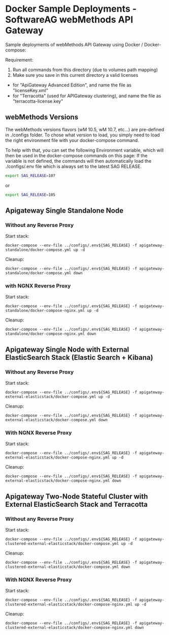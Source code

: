 # Docker Sample Deployments - SoftwareAG webMethods API Gateway

Sample deployments of webMethods API Gateway using Docker / Docker-compose:

Requirement: 

1) Run all commands from this directory (due to volumes path mapping)
2) Make sure you save in this current directory a valid licenses
 - for "ApiGateway Advanced Edition", and name the file as "licenseKey.xml"
 - for "Terracotta" (used for APIGateway clustering), and name the file as "terracotta-license.key"

## webMethods Versions

The webMethods versions flavors (wM 10.5, wM 10.7, etc...) are pre-defined in ./configs folder.
To chose what version to load, you simply need to load the right environment file with your docker-compose command.

To help with that, you can set the following Environment variable, which will then be used in the docker-compose commands on this page:
If the variable is not defined, the commands will then automatically load the ./configs/.env file which is always set to the latest SAG RELEASE.

```bash
export SAG_RELEASE=107
```

or 

```bash
export SAG_RELEASE=105
```

## Apigateway Single Standalone Node
### Without any Reverse Proxy

Start stack:

```
docker-compose --env-file ../configs/.env${SAG_RELEASE} -f apigateway-standalone/docker-compose.yml up -d
```

Cleanup:

```
docker-compose --env-file ../configs/.env${SAG_RELEASE} -f apigateway-standalone/docker-compose.yml down
```

### with NGNX Reverse Proxy

Start stack:

```
docker-compose --env-file ../configs/.env${SAG_RELEASE} -f apigateway-standalone/docker-compose-nginx.yml up -d
```

Cleanup:

```
docker-compose --env-file ../configs/.env${SAG_RELEASE} -f apigateway-standalone/docker-compose-nginx.yml down
```

## Apigateway Single Node with External ElasticSearch Stack (Elastic Search + Kibana)
### Without any Reverse Proxy

Start stack:

```
docker-compose --env-file ../configs/.env${SAG_RELEASE} -f apigateway-external-elasticstack/docker-compose.yml up -d
```

Cleanup:

```
docker-compose --env-file ../configs/.env${SAG_RELEASE} -f apigateway-external-elasticstack/docker-compose.yml down
```
### With NGNX Reverse Proxy

Start stack:

```
docker-compose --env-file ../configs/.env${SAG_RELEASE} -f apigateway-external-elasticstack/docker-compose-nginx.yml up -d
```

Cleanup:

```
docker-compose --env-file ../configs/.env${SAG_RELEASE} -f apigateway-external-elasticstack/docker-compose-nginx.yml down
```
## Apigateway Two-Node Stateful Cluster with External ElasticSearch Stack and Terracotta

### Without any Reverse Proxy

Start stack:

```
docker-compose --env-file ../configs/.env${SAG_RELEASE} -f apigateway-clustered-external-elasticstack/docker-compose.yml up -d
```

Cleanup:

```
docker-compose --env-file ../configs/.env${SAG_RELEASE} -f apigateway-clustered-external-elasticstack/docker-compose.yml down
```

### With NGNX Reverse Proxy

Start stack:

```
docker-compose --env-file ../configs/.env${SAG_RELEASE} -f apigateway-clustered-external-elasticstack/docker-compose-nginx.yml up -d
```

Cleanup:

```
docker-compose --env-file ../configs/.env${SAG_RELEASE} -f apigateway-clustered-external-elasticstack/docker-compose-nginx.yml down
```